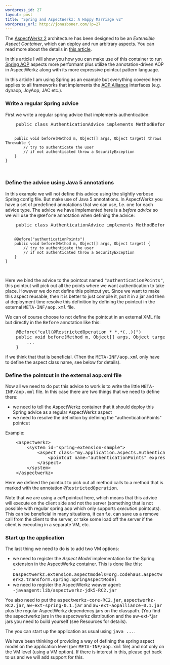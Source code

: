 ```yaml
--- 
wordpress_id: 27
layout: post
title: "Spring and AspectWerkz: A Happy Marriage v2"
wordpress_url: http://jonasboner.com/?p=27
---
```

<p>
The <a href="http://aspectwerkz.codehaus.org/index.html">AspectWerkz 2</a> architecture has been designed to be an <i>Extensible Aspect Container</i>, which can deploy and run arbitrary aspects. You can read more about the details in <a href="http://www.theserverside.com/articles/article.tss?l=AspectWerkzP1">this article</a>.
</p>

<p>
In this article I will show you how you can make use of this container to run <a href="http://www.springframework.org/">Spring AOP</a> aspects more performant plus utilize the annotation-driven AOP in AspectWerkz along with its more expressive pointcut pattern language. 
</p>

<p>
In this article I am using Spring as an example but everything covered here applies to all frameworks that implements the <a href="http://aopalliance.sourceforge.net/">AOP Alliance</a> interfaces (e.g. dynaop, JoyAop, JAC etc.).
</p>

<h3>Write a regular Spring advice</h3>
<p>
First we write a regular spring advice that implements authentication:
<pre>
    public class AuthenticationAdvice implements MethodBeforeAdvice {

        public void before(Method m, Object[] args, Object target) throws Throwable {
            // try to authenticate the user
            // if not authenticated throw a SecurityException  
        }
    } 
</pre>
</p>

<h3>Define the advice using Java 5 annotations</h3>
<p>
In this example we will not define this advice using the slightly verbose Spring config file. But make use of Java 5 annotations. In AspectWerkz you have a set of predefined annotations that we can use, f.e. one for each advice type. The advice we have implemented here is a <i>before advice</i> so we will use the <tt>@Before</tt> annotation when defining the advice:
<pre>
    public class AuthenticationAdvice implements MethodBeforeAdvice {

        @Before("authenticationPoints")
        public void before(Method m, Object[] args, Object target) {
            // try to authenticate the user
            // if not authenticated throw a SecurityException  
        }
    } 
</pre>
Here we bind the advice to the pointcut named <tt>"authenticationPoints"</tt>, this pointcut will pick out all the points where we want authentication to take place. However we do not define this pointcut yet. Since we want to make this aspect reusable, then it is better to just compile it, put it in a jar and then at deployment time resolve this definition by defining the pointcut in the external <tt>META-INF/aop.xml</tt> file. 
</p>

<p>
We can of course choose to not define the pointcut in an external XML file but directly in the <tt>Before</tt> annotation like this: 
<pre>
    @Before("call(@RestrictedOperation * *.*(..))")
    public void before(Method m, Object[] args, Object target) {
        ... 
    }
</pre>
if we think that that is beneficial. (Then the <tt>META-INF/aop.xml</tt> only have to define the aspect class name, see below for details). 
</p>

<h3>Define the pointcut in the external aop.xml file</h3>
<p>
Now all we need to do put this advice to work is to write the little <tt>META-INF/aop.xml</tt> file.
In this case there are two things that we need to define there:
<ul>
    <li>
    we need to tell the AspectWerkz container that it should deploy this Spring advice as a regular AspectWerkz aspect 
    </li>
    <li>
    we need to resolve the definition by defining the "authenticationPoints" pointcut
    </li>
</ul>
Example:
<pre>
    &lt;aspectwerkz&gt;
        &lt;system id="spring-extension-sample"&gt;
            &lt;aspect class="my.application.aspects.AuthenticationAdvice"&gt;
                &lt;pointcut name="authenticationPoints" expression="call(@RestrictedOperation * *.*(..))" /&gt;
            &lt;/aspect&gt;
        &lt;/system&gt;
    &lt;/aspectwerkz&gt;
</pre>
Here we defined the pointcut to pick out all method calls to a method that is marked with the annotation <tt>@RestrictedOperation</tt>.    
</p>

<p>
Note that we are using a <i>call</i> pointcut here, which means that this advice will execute on the client side and not the server (something that is not possible with regular spring aop which only supports <i>execution</i> pointcuts). This can be beneficial in many situations, it can f.e. can save us a remove call from the client to the server, or take some load off the server if the client is executing in a separate VM, etc.
</p>

<h3>Start up the application</h3>
<p>
The last thing we need to do is to add two VM options:
<ul>
    <li>
    we need to register the <i>Aspect Model</i> implementation for the Spring extension in the AspectWerkz container. This is done like this:
    <br />  
    <tt>-Daspectwerkz.extension.aspectmodels=org.codehaus.aspectwerkz.transform.spring.SpringAspectModel</tt>
    </li>
    <li>
    we need to register the AspectWerkz weaver agent:  
    <br />  
    <tt>-javaagent:lib/aspectwerkz-jdk5-RC2.jar</tt>
    </li>
</ul>
You also need to put the <tt>aspectwerkz-core-RC2.jar</tt>, <tt>aspectwerkz-RC2.jar</tt>, <tt>aw-ext-spring-0.1.jar</tt> and <tt>aw-ext-aopalliance-0.1.jar</tt> plus the regular AspectWerkz dependency jars on the classpath. (You find the aspectwerkz jars in the aspectwerkz distribution and the aw-ext-*.jar jars you need to build yourself (see Resources for details).
</p>

<p>
The you can start up the application as usual using <tt>java ...</tt>.
</p>

<p>
We have been thinking of providing a way of defining the spring aspect model on the application level (per <tt>META-INF/aop.xml</tt> file) and not only on the VM level (using a VM option). If there is interest in this, please get back to us and we will add support for this.
</p>

<!--p>
This means that we can start up the application like this:
<pre>
    # set AspectWerkz version and libs dependancies
    set VERSION=2.0.RC1
    set DEPS=... // AspectWerkz dependancies - see bin/setEnv for the complete list

    # all AspectWerkz jar, and dependancies
    set AW_PATH=aspectwerkz-core-$VERSION.jar:aspectwerkz-$VERSION.jar:$DEPS

    # -javaagent option
    # adapth the path to aspectwerkz-core-$VERSION.jar as required
    java -javaagent:lib/aspectwerkz-jdk5-$VERSION.jar -cp $AW_PATH:... \
         -Daspectwerkz.extension.aspectmodels=org.codehaus.aspectwerkz.transform.spring.SpringAspectModel \ 
         ... my.application.Main 
</pre>


<h3>What about my Spring bean config file, dependency injection etc?</h3>
<p>
Good news is that you can still use your regular Spring bean config file and let Spring do its job, with dependency injection, bean configurations etc.  
</p>

<p>
AspectWerkz has a pluggable factory mechanism for the aspect instantiation and life-cycle management. We have written a factory for the Spring framework that allows you to use Spring to configure your aspects/advice just as usual. Read more about that <a href="http://blogs.codehaus.org/people/jboner/archives/000826_spring_and_aspectwerkz_a_happy_marriage.html">here</a>.
</p>

<h3>Much better performance</h3>
<p>
Apart from allowing defining your aspects using Java5 annotations and using the semantics of the AspectWerkz pointcut language and weaver, you will also get <b>much</b> better performance (ranging between 1300 to 50 percent). I won't go into detail on that here but you can read more about it in <a href="http://docs.codehaus.org/display/AW/AOP+Benchmark">this article</a>. 
</p>

<h3>Drawbacks</h3>
<p>
Everything has tradoffs and there are of course some drawbacks in using the <i>AspectWerkz Extensible Aspect Container</i> as the runtime environment for your Spring aspects/advice: 
<ul>
    <li>
    You will weave the actual target classes - this is a more intrusive way of doing the weaving, which in some cases perhaps is not beneficial
    </li>
    <li>
    You need a couple of extra VM options when you start up your application.
    </li>
    <li>
    You need one extra XML (very tiny) config file - the <tt>META-INF/aop.xml</tt> file
    </li>
</ul>
</p>

<h3>Resources</h3>
<p>
I have not written any specific sample application for this article but if you want you can look at and run the tests in the AspectWerkz distribution. You can download the distribution <a href="http://aspectwerkz.codehaus.org/releases.html">here</a>. The tests are in <tt>./src/compiler-extensions/spring/src/test</tt> directory and you can run them by invoking <tt>ant test</tt> when standing in the <tt>./src/compiler-extensions/spring</tt> directory. However these tests does not use the Java5 annotation syntax but only the XML definition to define the aspects. But you should be able to modify the tests as you like.
</p>

<p>
The <tt>aspectwerkz*.jar</tt> jars and the dependency jars are in the <tt>./lib</tt> folder in the AspectWerkz distribution, but the <tt>aw-ext-*.jar</tt> jars you need to build yourself. This is done by stepping into the  <tt>./src/compiler-extensions/spring</tt> directory and type <tt>ant dist</tt> then the jar will be put into the <tt>./src/compiler-extensions/spring/lib</tt> directory, use same procedure to build the AOP Alliance extension jar.  
</p>

Enjoy.
